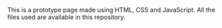 This is a prototype page made using HTML, CSS and JavaScript. All the files used are available in this repository.
